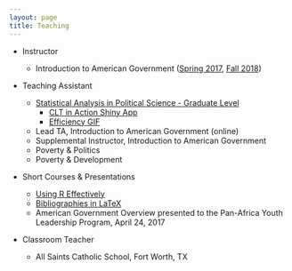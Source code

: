 ```yaml
---
layout: page
title: Teaching
---
```

* Instructor
    + Introduction to American Government ([Spring 2017](https://www.brendanapfeld.com/files/sp17_gov310.pdf), [Fall 2018](https://www.brendanapfeld.com/files/fa18_gov310.pdf))

* Teaching Assistant
    + [Statistical Analysis in Political Science - Graduate Level](https://github.com/bapfeld/stats-1)
        + [CLT in Action Shiny App](https://brendan-apfeld.shinyapps.io/CLT-in-action/)
        + [Efficiency GIF](https://www.brendanapfeld.com/stats1/estimators)
    + Lead TA, Introduction to American Government (online)
    + Supplemental Instructor, Introduction to American Government
    + Poverty & Politics
    + Poverty & Development

* Short Courses & Presentations
    + [Using R Effectively](https://github.com/bapfeld/using-r-effectively)
    + [Bibliographies in LaTeX](https://www.brendanapfeld.com/presentations/latex-bib/latex_bibs.html)
    + American Government Overview presented to the Pan-Africa Youth Leadership Program, April 24, 2017

* Classroom Teacher
    + All Saints Catholic School, Fort Worth, TX
